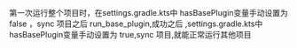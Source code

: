 第一次运行整个项目时，在settings.gradle.kts中 hasBasePlugin变量手动设置为 false ，sync 项目之后 run_base_plugin,成功之后 ,settings.gradle.kts中 hasBasePlugin变量手动设置为 true,sync 项目,就能正常运行其他项目